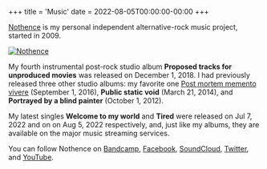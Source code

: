 +++
title = 'Music'
date = 2022-08-05T00:00:00-00:00
+++

[Nothence](https://nothence.com) is my personal independent alternative-rock music project, started in 2009.

[![Nothence](https://nothence.com/images/Nothence.white.png)](https://nothence.com)

My fourth instrumental post-rock studio album **Proposed tracks for unproduced movies** was released on December 1, 2018. I had previously released three other studio albums: my favorite one [Post mortem memento vivere](https://pmmv.nothence.com) (September 1, 2016), **Public static void** (March 21, 2014), and **Portrayed by a blind painter** (October 1, 2012).

My latest singles **Welcome to my world** and **Tired** were released on Jul 7, 2022 and on on Aug 5, 2022 respectively, and, just like my albums, they are available on the major music streaming services.

You can follow Nothence on [Bandcamp](https://nothence.bandcamp.com), [Facebook](https://facebook.com/nothence), [SoundCloud](https://soundcloud.com/nothence), [Twitter](https://twitter.com/nothence), and [YouTube](https://youtube.com/nothence).

